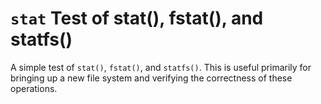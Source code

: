 `stat` Test of stat(), fstat(), and statfs()
============================================

A simple test of `stat()`, `fstat()`, and `statfs()`. This is useful
primarily for bringing up a new file system and verifying the
correctness of these operations.
